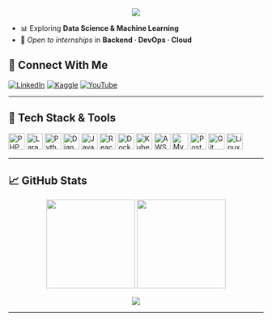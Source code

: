 <p align="center">
  <img src="https://readme-typing-svg.herokuapp.com?font=Fira+Code&weight=700&size=26&pause=1000&color=6AFFEF&center=true&vCenter=true&multiline=true&repeat=false&width=700&lines=Mens+et+manus"/>
</p>


- 📊 Exploring **Data Science & Machine Learning**  
- 🔭 *Open to internships* in **Backend · DevOps · Cloud**



## 🔗 Connect With Me
[![LinkedIn](https://img.shields.io/badge/LinkedIn-0A66C2?style=for-the-badge&logo=linkedin&logoColor=white)](https://www.linkedin.com/in/muhammed-tarık-mengüç)
[![Kaggle](https://img.shields.io/badge/Kaggle-20BEFF?style=for-the-badge&logo=kaggle&logoColor=white)](https://www.kaggle.com/mtarkmeng)
[![YouTube](https://img.shields.io/badge/YouTube-FF0000?style=for-the-badge&logo=youtube&logoColor=white)](https://www.youtube.com/@m.tarkmenguc4631)

---

## 🧰 Tech Stack & Tools
<p>
  <img src="https://cdn.jsdelivr.net/gh/devicons/devicon/icons/php/php-original.svg" height="32" alt="PHP"/>
  <img src="https://cdn.jsdelivr.net/gh/devicons/devicon/icons/laravel/laravel-plain.svg" height="32" alt="Laravel"/>
  <img src="https://cdn.jsdelivr.net/gh/devicons/devicon/icons/python/python-original.svg" height="32" alt="Python"/>
  <img src="https://cdn.jsdelivr.net/gh/devicons/devicon/icons/django/django-plain.svg" height="32" alt="Django"/>
  <img src="https://cdn.jsdelivr.net/gh/devicons/devicon/icons/javascript/javascript-original.svg" height="32" alt="JavaScript"/>
  <img src="https://cdn.jsdelivr.net/gh/devicons/devicon/icons/react/react-original.svg" height="32" alt="React"/>
  <img src="https://cdn.jsdelivr.net/gh/devicons/devicon/icons/docker/docker-original.svg" height="32" alt="Docker"/>
  <img src="https://cdn.jsdelivr.net/gh/devicons/devicon/icons/kubernetes/kubernetes-plain.svg" height="32" alt="Kubernetes"/>
  <img src="https://cdn.jsdelivr.net/gh/devicons/devicon/icons/amazonwebservices/amazonwebservices-original.svg" height="32" alt="AWS"/>
  <img src="https://cdn.jsdelivr.net/gh/devicons/devicon/icons/mysql/mysql-original.svg" height="32" alt="MySQL"/>
  <img src="https://cdn.jsdelivr.net/gh/devicons/devicon/icons/postgresql/postgresql-original.svg" height="32" alt="PostgreSQL"/>
  <img src="https://cdn.jsdelivr.net/gh/devicons/devicon/icons/git/git-original.svg" height="32" alt="Git"/>
  <img src="https://cdn.jsdelivr.net/gh/devicons/devicon/icons/linux/linux-original.svg" height="32" alt="Linux"/>
</p>

---

## 📈 GitHub Stats
<p align="center">
  <img src="https://github-readme-stats.vercel.app/api?username=tarikmenguc&show_icons=true&theme=radical&hide_border=true" height="175"/>
  <img src="https://github-readme-stats.vercel.app/api/top-langs/?username=tarikmenguc&layout=compact&theme=radical&hide_border=true" height="175"/>
</p>

<p align="center">
  <img src="https://github-profile-trophy.vercel.app/?username=tarikmenguc&theme=radical&no-frame=true&margin-w=5"/>
</p>

---






